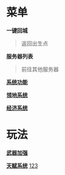 # 菜单
**一键回城**
>返回出生点


**服务器列表**

>前往其他服务器


**[系统功能](docs/1.2.md)**

**[领地系统](docs/1.3)**

**[经济系统](docs/1.4)**
# 玩法

**[武器加强](docs/2.1)**

**[天赋系统](docs/2.2)**
[123](https://www.meland.top)
